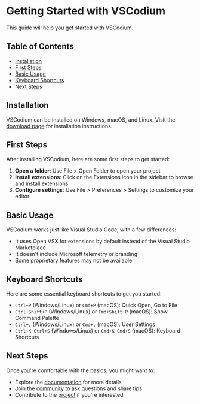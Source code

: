 <!-- order: 5 -->

# Getting Started with VSCodium

This guide will help you get started with VSCodium.

## Table of Contents

- [Installation](#installation)
- [First Steps](#first-steps)
- [Basic Usage](#basic-usage)
- [Keyboard Shortcuts](#keyboard-shortcuts)
- [Next Steps](#next-steps)

## <a id="installation"></a>Installation

VSCodium can be installed on Windows, macOS, and Linux. Visit the [download page](https://vscodium.com/#install) for installation instructions.

## <a id="first-steps"></a>First Steps

After installing VSCodium, here are some first steps to get started:

1. **Open a folder**: Use File > Open Folder to open your project
2. **Install extensions**: Click on the Extensions icon in the sidebar to browse and install extensions
3. **Configure settings**: Use File > Preferences > Settings to customize your editor

## <a id="basic-usage"></a>Basic Usage

VSCodium works just like Visual Studio Code, with a few differences:

- It uses Open VSX for extensions by default instead of the Visual Studio Marketplace
- It doesn't include Microsoft telemetry or branding
- Some proprietary features may not be available

## <a id="keyboard-shortcuts"></a>Keyboard Shortcuts

Here are some essential keyboard shortcuts to get you started:

- `Ctrl+P` (Windows/Linux) or `Cmd+P` (macOS): Quick Open, Go to File
- `Ctrl+Shift+P` (Windows/Linux) or `Cmd+Shift+P` (macOS): Show Command Palette
- `Ctrl+,` (Windows/Linux) or `Cmd+,` (macOS): User Settings
- `Ctrl+K Ctrl+S` (Windows/Linux) or `Cmd+K Cmd+S` (macOS): Keyboard Shortcuts

## <a id="next-steps"></a>Next Steps

Once you're comfortable with the basics, you might want to:

- Explore the [documentation](https://github.com/VSCodium/vscodium/blob/master/docs/index.md) for more details
- Join the [community](https://github.com/VSCodium/vscodium/discussions) to ask questions and share tips
- Contribute to the [project](https://github.com/VSCodium/vscodium/blob/master/CONTRIBUTING.md) if you're interested
